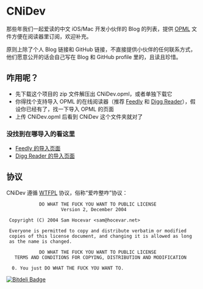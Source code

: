 # CNiDev

那些年我们一起爱读的中文 iOS/Mac 开发小伙伴的 Blog 的列表，提供 [OPML](http://en.wikipedia.org/wiki/OPML) 文件方便在阅读器里订阅，欢迎补充。

原则上除了个人 Blog 链接和 GitHub 链接，不直接提供小伙伴的任何联系方式，他们愿意公开的话会自己写在 Blog 和 GitHub profile 里的，且读且珍惜。


## 咋用呢？

- 先下载这个项目的 zip 文件解压出 CNiDev.opml，或者单独下载它
- 你得找个支持导入 OPML 的在线阅读器（推荐 [Feedly](http://feedly.com) 和 [Digg Reader](http://digg.com/reader)），假设你已经有了，找一下导入 OPML 的页面
- 上传 CNiDev.opml 后看到 CNiDev 这个文件夹就对了


### 没找到在哪导入的看这里

- [Feedly 的导入页面](http://cloud.feedly.com/#cortex)
- [Digg Reader 的导入页面](https://digg.com/reader?i=1)


## 协议

CNiDev 遵循 [WTFPL](http://zh.wikipedia.org/zh-cn/WTFPL) 协议，俗称“爱咋整咋”协议：

```
            DO WHAT THE FUCK YOU WANT TO PUBLIC LICENSE
                    Version 2, December 2004

 Copyright (C) 2004 Sam Hocevar <sam@hocevar.net>

 Everyone is permitted to copy and distribute verbatim or modified
 copies of this license document, and changing it is allowed as long
 as the name is changed.

            DO WHAT THE FUCK YOU WANT TO PUBLIC LICENSE
   TERMS AND CONDITIONS FOR COPYING, DISTRIBUTION AND MODIFICATION

  0. You just DO WHAT THE FUCK YOU WANT TO.

```


[![Bitdeli Badge](https://d2weczhvl823v0.cloudfront.net/lexrus/cnidev/trend.png)](https://bitdeli.com/free "Bitdeli Badge")

